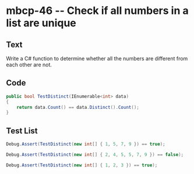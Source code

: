 # mbcp-46 -- Check if all numbers in a list are unique

## Text

Write a C# function to determine whether all the numbers are different from each other are not.

## Code

```csharp
public bool TestDistinct(IEnumerable<int> data)
{
    return data.Count() == data.Distinct().Count();
}
```

## Test List

```csharp
Debug.Assert(TestDistinct(new int[] { 1, 5, 7, 9 }) == true);
```

```csharp
Debug.Assert(TestDistinct(new int[] { 2, 4, 5, 5, 7, 9 }) == false);
```

```csharp
Debug.Assert(TestDistinct(new int[] { 1, 2, 3 }) == true);
```
